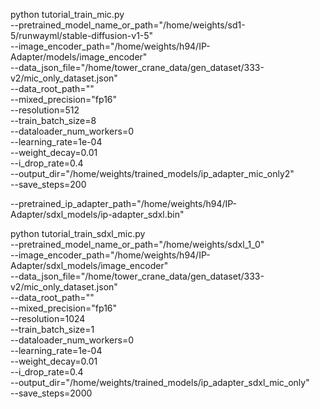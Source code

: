 python tutorial_train_mic.py \
  --pretrained_model_name_or_path="/home/weights/sd1-5/runwayml/stable-diffusion-v1-5" \
  --image_encoder_path="/home/weights/h94/IP-Adapter/models/image_encoder" \
  --data_json_file="/home/tower_crane_data/gen_dataset/333-v2/mic_only_dataset.json" \
  --data_root_path="" \
  --mixed_precision="fp16" \
  --resolution=512 \
  --train_batch_size=8 \
  --dataloader_num_workers=0 \
  --learning_rate=1e-04 \
  --weight_decay=0.01 \
  --i_drop_rate=0.4\
  --output_dir="/home/weights/trained_models/ip_adapter_mic_only2" \
  --save_steps=200


  --pretrained_ip_adapter_path="/home/weights/h94/IP-Adapter/sdxl_models/ip-adapter_sdxl.bin"

python tutorial_train_sdxl_mic.py \
  --pretrained_model_name_or_path="/home/weights/sdxl_1_0" \
  --image_encoder_path="/home/weights/h94/IP-Adapter/sdxl_models/image_encoder" \
  --data_json_file="/home/tower_crane_data/gen_dataset/333-v2/mic_only_dataset.json" \
  --data_root_path="" \
  --mixed_precision="fp16" \
  --resolution=1024 \
  --train_batch_size=1 \
  --dataloader_num_workers=0 \
  --learning_rate=1e-04 \
  --weight_decay=0.01 \
  --i_drop_rate=0.4\
  --output_dir="/home/weights/trained_models/ip_adapter_sdxl_mic_only" \
  --save_steps=2000